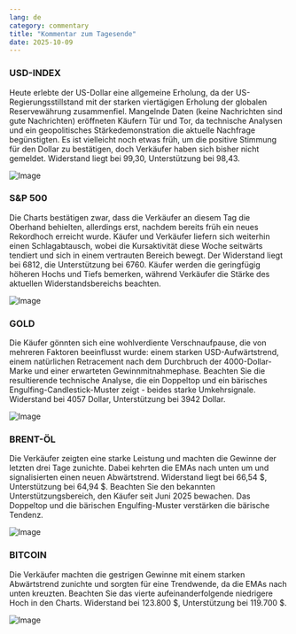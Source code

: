 ```yaml
---
lang: de
category: commentary
title: "Kommentar zum Tagesende"
date: 2025-10-09
---
```


### USD-INDEX

Heute erlebte der US-Dollar eine allgemeine Erholung, da der US-Regierungsstillstand mit der starken viertägigen Erholung der globalen Reservewährung zusammenfiel. Mangelnde Daten (keine Nachrichten sind gute Nachrichten) eröffneten Käufern Tür und Tor, da technische Analysen und ein geopolitisches Stärkedemonstration die aktuelle Nachfrage begünstigten. Es ist vielleicht noch etwas früh, um die positive Stimmung für den Dollar zu bestätigen, doch Verkäufer haben sich bisher nicht gemeldet. Widerstand liegt bei 99,30, Unterstützung bei 98,43.

![Image](https://markleighedu.github.io/img/Oct-2025/09-Oct-2025/usdindex.jpg)

### S&P 500

Die Charts bestätigen zwar, dass die Verkäufer an diesem Tag die Oberhand behielten, allerdings erst, nachdem bereits früh ein neues Rekordhoch erreicht wurde. Käufer und Verkäufer liefern sich weiterhin einen Schlagabtausch, wobei die Kursaktivität diese Woche seitwärts tendiert und sich in einem vertrauten Bereich bewegt. Der Widerstand liegt bei 6812, die Unterstützung bei 6760. Käufer werden die geringfügig höheren Hochs und Tiefs bemerken, während Verkäufer die Stärke des aktuellen Widerstandsbereichs beachten.

![Image](https://markleighedu.github.io/img/Oct-2025/09-Oct-2025/sp500.jpg)

### GOLD

Die Käufer gönnten sich eine wohlverdiente Verschnaufpause, die von mehreren Faktoren beeinflusst wurde: einem starken USD-Aufwärtstrend, einem natürlichen Retracement nach dem Durchbruch der 4000-Dollar-Marke und einer erwarteten Gewinnmitnahmephase. Beachten Sie die resultierende technische Analyse, die ein Doppeltop und ein bärisches Engulfing-Candlestick-Muster zeigt - beides starke Umkehrsignale. Widerstand bei 4057 Dollar, Unterstützung bei 3942 Dollar.

![Image](https://markleighedu.github.io/img/Oct-2025/09-Oct-2025/gold.jpg)

### BRENT-ÖL

Die Verkäufer zeigten eine starke Leistung und machten die Gewinne der letzten drei Tage zunichte. Dabei kehrten die EMAs nach unten um und signalisierten einen neuen Abwärtstrend. Widerstand liegt bei 66,54 $, Unterstützung bei 64,94 $. Beachten Sie den bekannten Unterstützungsbereich, den Käufer seit Juni 2025 bewachen. Das Doppeltop und die bärischen Engulfing-Muster verstärken die bärische Tendenz.

![Image](https://markleighedu.github.io/img/Oct-2025/09-Oct-2025/brentoil.jpg)

### BITCOIN

Die Verkäufer machten die gestrigen Gewinne mit einem starken Abwärtstrend zunichte und sorgten für eine Trendwende, da die EMAs nach unten kreuzten. Beachten Sie das vierte aufeinanderfolgende niedrigere Hoch in den Charts. Widerstand bei 123.800 $, Unterstützung bei 119.700 $.

![Image](https://markleighedu.github.io/img/Oct-2025/09-Oct-2025/bitcoin.jpg)

